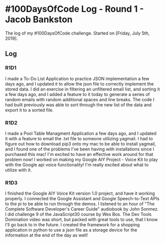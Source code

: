 # #100DaysOfCode Log - Round 1 - Jacob Bankston

The log of my #100DaysOfCode challenge. Started on [Friday, July 5th, 2019].

## Log

### R1D1 
I made a To-Do List Application to practice JSON implementation a few days ago, and I updated it to allow the json file to correctly implement the stored data. I did an exercise in filtering an unfiltered email list, and sorting it a few days ago, and I added a feature to it today to generate a series of random emails with random additional spaces and line breaks. The code I had built previously was able to sort through the new list of the data and export it to a sorted file.

### R1D2
I made a Pool Table Managment Application a few days ago, and I updated it with a feature to email the .txt file to someone utilizing yagmail. I had to figure out how to download pip3 onto my mac to be able to install yagmail, and I found one of the problems I've been having with installations since I purchased this mac! I'm excited to have an effective work around for that problem now! I worked on making my Google AIY Project - Voice Kit to play with the Google api voice functionality! I'm really excited about what to utilize with it.

### R1D3
I finished the Google AIY Voice Kit version 1.0 project, and have it working properly. I connected the Google Assistant and Google Speech-to-Text APIs to the pi to be able to run through the demos. I listened to an hour of "The Complete Software Developer's Career Guide" audiobook by John Sonmez. I did challenge 9 of the JavaScript30 course by Wes Bos. The Dev Tools Domination video was short, but packed with great tools to use, that I know I'll go back to in the future. I created the framework for a shopping application in python to use a json file as a storage device for the information at the end of the day as well!